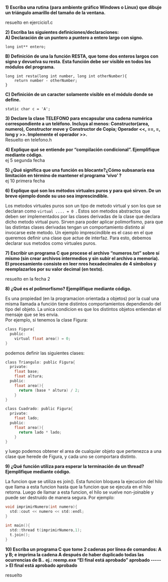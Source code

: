**1) Escriba una rutina (para ambiente gráfico Windows o Linux) que dibuje un triángulo amarillo del tamaño de la ventana.**

resuelto en ejercicio1.c

**2) Escriba las siguientes definiciones/declaraciones:**  
**A) Declaración de un puntero a puntero a entero largo con signo.**  
 ```
 long int** entero;
 ```    
**B) Definición de una la función RESTA, que tome dos enteros largos con signo y devuelva su resta. Esta función debe ser visible en todos los módulos del programa.**  
```
long int resta(long int number, long int otherNumber){
    return number - otherNumber;
}
```  
**C) Definición de un caracter solamente visible en el módulo donde se define.**   
```
static char c = 'A';
```

**3) Declare la clase TELEFONO para encapsular una cadena numérica correspondiente a un teléfono. Incluya al menos: Constructor(area, numero), Constructor move y Constructor de Copia; Operador <<, ==, =, long y >>. Implemente el operador >>.**   
Resuelto en telefono.h

**4) Explique qué se entiende por “compilación condicional”. Ejemplifique mediante código.**  
ej 5 segunda fecha  

**5) ¿Qué significa que una función es blocante?¿Cómo subsanaría esa limitación en término de mantener el programa ‘vivo’ ?**  
ej 10 primera fecha  

**6) Explique qué son los métodos virtuales puros y para qué sirven. De un breve ejemplo donde su uso sea imprescindible.**  

Los metodos virtuales puros son un tipo de metodo virtual y son los que se declaran como ```virtual .... = 0 ```. Estos son metodos abstractos que deben ser implementados por las clases derivadas de la clase que declara dicho metodo virtual puro. Sirven para poder aplicar polimorfismo, para que las distintas clases derivadas tengan un comportamiento distinto al invocarse este metodo. Un ejemplo imprescindible es el caso en el que queremos definir una clase que actue de interfaz. Para esto, debemos declarar sus metodos como virtuales puros.

**7) Escribir un programa C que procese el archivo “numeros.txt” sobre sí mismo (sin crear archivos intermedios y sin subir el archivo a memoria). El procesamiento consiste en leer nros hexadecimales de 4 símbolos y reemplazarlos por su valor decimal (en texto).**  

resuelto en la fecha 2

**8) ¿Qué es el polimorfismo? Ejemplifique mediante código.**  

Es una propiedad (en la programacion orientada a objetos) por la cual una misma llamada a función tiene distintos comportamientos dependiendo del tipo del objeto. La unica condicion es que los distintos objetos entiendan el mensaje que se les envia.  
Por ejemplo, si tenemos la clase Figura:  

```c
class Figura{
  public:
    virtual float area() = 0;
}
```

podemos definir las siguientes clases:

```c
class Triangulo: public Figura{
  private:
    float base;
    float altura;
  public:
    float area(){
      return (base * altura) / 2;
    }
}

class Cuadrado: public Figura{
  private:
    float lado;
  public:
    float area(){
      return lado * lado;
    }
}
```

y luego podemos obtener el area de cualquier objeto que pertenezca a una clase que herede de Figura, y cada uno se comportara distinto.

**9) ¿Qué función utiliza para esperar la terminación de un thread? Ejemplifique mediante código.**  

La funcion que se utiliza es join(). Esta funcion bloquea la ejecucion del hilo que llama a esta funcion hasta que la funcion que se ejecuta en el hilo retorna. Luego de llamar a esta funcion, el hilo se vuelve non-joinable y puede ser destruido de manera segura. Por ejemplo:  

```c
void imprimirNumero(int numero){
  std::cout << numero << std::endl;
}

int main(){
  std::thread t(imprimirNumero,1);
  t.join();
}
```

**10) Escriba un programa C que tome 2 cadenas por línea de comandos: A y B; e imprima la cadena A después de haber duplicado todas las ocurrencias de B..**
**ej.: reemp.exe “El final está aprobado” aprobado -----> El final está aprobado aprobado**

resuelto
